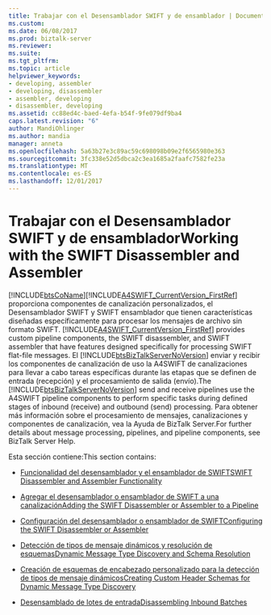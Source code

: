 ```yaml
---
title: Trabajar con el Desensamblador SWIFT y de ensamblador | Documentos de Microsoft
ms.custom: 
ms.date: 06/08/2017
ms.prod: biztalk-server
ms.reviewer: 
ms.suite: 
ms.tgt_pltfrm: 
ms.topic: article
helpviewer_keywords:
- developing, assembler
- developing, disassembler
- assembler, developing
- disassembler, developing
ms.assetid: cc88ed4c-baed-4efa-b54f-9fe079df9ba4
caps.latest.revision: "6"
author: MandiOhlinger
ms.author: mandia
manager: anneta
ms.openlocfilehash: 5a63b27e3c89ac59c698098b09e2f6565980e363
ms.sourcegitcommit: 3fc338e52d5dbca2c3ea1685a2faafc7582fe23a
ms.translationtype: MT
ms.contentlocale: es-ES
ms.lasthandoff: 12/01/2017
---
```

# <a name="working-with-the-swift-disassembler-and-assembler"></a><span data-ttu-id="7ac0a-102">Trabajar con el Desensamblador SWIFT y de ensamblador</span><span class="sxs-lookup"><span data-stu-id="7ac0a-102">Working with the SWIFT Disassembler and Assembler</span></span>
[!INCLUDE[btsCoName](../../includes/btsconame-md.md)]<span data-ttu-id="7ac0a-103">[!INCLUDE[A4SWIFT_CurrentVersion_FirstRef](../../includes/a4swift-currentversion-firstref-md.md)] proporciona componentes de canalización personalizados, el Desensamblador SWIFT y SWIFT ensamblador que tienen características diseñadas específicamente para procesar los mensajes de archivo sin formato SWIFT.</span><span class="sxs-lookup"><span data-stu-id="7ac0a-103"> [!INCLUDE[A4SWIFT_CurrentVersion_FirstRef](../../includes/a4swift-currentversion-firstref-md.md)] provides custom pipeline components, the SWIFT disassembler, and SWIFT assembler that have features designed specifically for processing SWIFT flat-file messages.</span></span> <span data-ttu-id="7ac0a-104">El [!INCLUDE[btsBizTalkServerNoVersion](../../includes/btsbiztalkservernoversion-md.md)] enviar y recibir los componentes de canalización de uso la A4SWIFT de canalizaciones para llevar a cabo tareas específicas durante las etapas que se definen de entrada (recepción) y el procesamiento de salida (envío).</span><span class="sxs-lookup"><span data-stu-id="7ac0a-104">The [!INCLUDE[btsBizTalkServerNoVersion](../../includes/btsbiztalkservernoversion-md.md)] send and receive pipelines use the A4SWIFT pipeline components to perform specific tasks during defined stages of inbound (receive) and outbound (send) processing.</span></span> <span data-ttu-id="7ac0a-105">Para obtener más información sobre el procesamiento de mensajes, canalizaciones y componentes de canalización, vea la Ayuda de BizTalk Server.</span><span class="sxs-lookup"><span data-stu-id="7ac0a-105">For further details about message processing, pipelines, and pipeline components, see BizTalk Server Help.</span></span>  
  
 <span data-ttu-id="7ac0a-106">Esta sección contiene:</span><span class="sxs-lookup"><span data-stu-id="7ac0a-106">This section contains:</span></span>  
  
-   [<span data-ttu-id="7ac0a-107">Funcionalidad del desensamblador y el ensamblador de SWIFT</span><span class="sxs-lookup"><span data-stu-id="7ac0a-107">SWIFT Disassembler and Assembler Functionality</span></span>](../../adapters-and-accelerators/accelerator-swift/swift-disassembler-and-assembler-functionality.md)  
  
-   [<span data-ttu-id="7ac0a-108">Agregar el desensamblador o ensamblador de SWIFT a una canalización</span><span class="sxs-lookup"><span data-stu-id="7ac0a-108">Adding the SWIFT Disassembler or Assembler to a Pipeline</span></span>](../../adapters-and-accelerators/accelerator-swift/adding-the-swift-disassembler-or-assembler-to-a-pipeline.md)  
  
-   [<span data-ttu-id="7ac0a-109">Configuración del desensamblador o ensamblador de SWIFT</span><span class="sxs-lookup"><span data-stu-id="7ac0a-109">Configuring the SWIFT Disassembler or Assembler</span></span>](../../adapters-and-accelerators/accelerator-swift/configuring-the-swift-disassembler-or-assembler.md)  
  
-   [<span data-ttu-id="7ac0a-110">Detección de tipos de mensaje dinámicos y resolución de esquemas</span><span class="sxs-lookup"><span data-stu-id="7ac0a-110">Dynamic Message Type Discovery and Schema Resolution</span></span>](../../adapters-and-accelerators/accelerator-swift/dynamic-message-type-discovery-and-schema-resolution.md)  
  
-   [<span data-ttu-id="7ac0a-111">Creación de esquemas de encabezado personalizado para la detección de tipos de mensaje dinámicos</span><span class="sxs-lookup"><span data-stu-id="7ac0a-111">Creating Custom Header Schemas for Dynamic Message Type Discovery</span></span>](../../adapters-and-accelerators/accelerator-swift/creating-custom-header-schemas-for-dynamic-message-type-discovery.md)  
  
-   [<span data-ttu-id="7ac0a-112">Desensamblado de lotes de entrada</span><span class="sxs-lookup"><span data-stu-id="7ac0a-112">Disassembling Inbound Batches</span></span>](../../adapters-and-accelerators/accelerator-swift/disassembling-inbound-batches.md)
